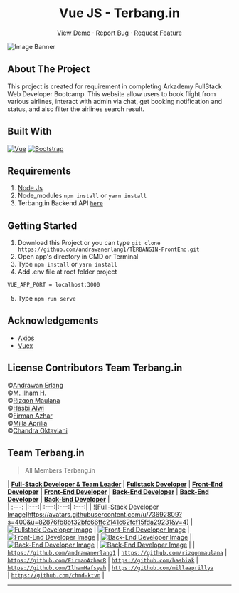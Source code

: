 <h1 align='center'>Vue JS - Terbang.in</h1>
  <p align="center">
    <a href="https://terbangin.netlify.app/">View Demo</a>
    ·
    <a href="https://github.com/andrawanerlang1/TERBANGIN-FrontEnd/issues">Report Bug</a>
    ·
    <a href="https://github.com/andrawanerlang1/TERBANGIN-FrontEnd/pulls">Request Feature</a>
  </p>

![Image Banner](https://raw.githubusercontent.com/Cotllinz/GDJ-Front-End/main/src/assets/banner/terbangin-image.jpg)

## About The Project

This project is created for requirement in completing Arkademy FullStack Web Developer Bootcamp.
This website allow users to book flight from various airlines, interact with admin via chat, get booking notification and status, and also filter the airlines search result.

## Built With

[![Vue](https://img.shields.io/badge/Vue-v2.6.12-green)](https://github.com/vuejs/vue)
[![Bootstrap](https://img.shields.io/badge/Bootstrap-v4.5.2-blue)](https://github.com/bootstrap-vue/bootstrap-vue)

## Requirements

1. <a href="https://nodejs.org/en/download/">Node Js</a>
2. Node_modules `npm install` or `yarn install`
3. Terbang.in Backend API [`here`](https://github.com/andrawanerlang1/TERBANGIN-BackEnd.git)

## Getting Started

1. Download this Project or you can type `git clone https://github.com/andrawanerlang1/TERBANGIN-FrontEnd.git`
2. Open app's directory in CMD or Terminal
3. Type `npm install` or `yarn install`
4. Add .env file at root folder project

```sh
VUE_APP_PORT = localhost:3000
```

5. Type `npm run serve`

## Acknowledgements

- [Axios](https://www.npmjs.com/package/axios)
- [Vuex](https://vuex.vuejs.org/)

## License Contributors Team Terbang.in

©[Andrawan Erlang](https://github.com/andrawanerlang1) <br />
©[M. Ilham H.](https://github.com/IlhamHafsyah) <br />
©[Rizqon Maulana](https://github.com/rizqonmaulana) <br />
©[Hasbi Alwi](https://github.com/hasbiak) <br />
©[Firman Azhar](https://github.com/FirmanAzharR) <br />
©[Milla Aprilia](https://github.com/millaaprillya) <br />
©[Chandra Oktaviani](https://github.com/chnd-ktvn)

## Team Terbang.in

> All Members Terbang.in

| <a href="https://github.com/andrawanerlang1" target="_blank">**Full-Stack Developer & Team Leader**</a>
| <a href="https://github.com/rizqonmaulana" target="_blank">**Fullstack Developer**</a>
| <a href="https://github.com/FirmanAzharR" target="_blank">**Front-End Developer**</a>
| <a href="https://github.com/hasbiak" target="_blank">**Front-End Developer**</a>
| <a href="https://github.com/IlhamHafsyah" target="_blank">**Back-End Developer**</a>
| <a href="https://github.com/millaaprillya" target="_blank">**Back-End Developer**</a>
| <a href="https://github.com/chnd-ktvn" target="_blank">**Back-End Developer**</a> |  
| :---: |:---:| :---:|:---:| :---:|
| [![Full-Stack Developer Image]https://avatars.githubusercontent.com/u/73692809?s=400&u=82876fb8bf32bfc66ffc2141c62fcf15fda29231&v=4)](https://github.com/andrawanerlang1)
| [![Fullstack Developer Image](https://avatars.githubusercontent.com/u/57583229?s=400&u=09b51039555d63f8d9bc27015eb7fa42e4657357&v=4)](https://github.com/rizqonmaulana)
| [![Front-End Developer Image](https://avatars.githubusercontent.com/u/33318547?s=400&u=57373982d221425ec2a94f27e7033e6c13b117c6&v=4)](https://github.com/FirmanAzharR)
| [![Front-End Developer Image](https://avatars.githubusercontent.com/u/67422750?s=400&u=21d465c9ea07dcf6421ffc6076ca02f863843dc4&v=4)](https://github.com/hasbiak)
| [![Back-End Developer Image](https://avatars.githubusercontent.com/u/74347780?s=400&u=1fab93361afb9a587fcf8f2ce0e685c61c101f13&v=4)](https://github.com/IlhamHafsyah)
| [![Back-End Developer Image](https://avatars.githubusercontent.com/u/62936592?s=400&u=0f8f1c629ec3af531783c80d5a6cca4ecd9d8380&v=4)](https://github.com/millaaprillya)
| [![Back-End Developer Image](https://avatars.githubusercontent.com/u/53890286?s=400&u=b2dec22b6b24814b226f74b7fd882584834cb538&v=4)](https://github.com/chnd-ktvn) |
| <a href="https://github.com/andrawanerlang1" target="_blank">`https://github.com/andrawanerlang1`</a>
| <a href="https://github.com/rizqonmaulana" target="_blank">`https://github.com/rizqonmaulana`</a>
| <a href="https://github.com/FirmanAzharR" target="_blank">`https://github.com/FirmanAzharR`</a>
| <a href="https://github.com/hasbiak" target="_blank">`https://github.com/hasbiak`</a>
| <a href="https://github.com/IlhamHafsyah" target="_blank">`https://github.com/IlhamHafsyah`</a>
| <a href="https://github.com/millaaprillya" target="_blank">`https://github.com/millaaprillya`</a>  
| <a href="https://github.com/chnd-ktvn" target="_blank">`https://github.com/chnd-ktvn`</a> |

---
